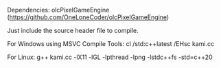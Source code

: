 Dependencies: olcPixelGameEngine (https://github.com/OneLoneCoder/olcPixelGameEngine)

Just include the source header file to compile.

For Windows using MSVC Compile Tools: cl /std:c++latest /EHsc kami.cc

For Linux: g++ kami.cc -lX11 -lGL -lpthread -lpng -lstdc++fs -std=c++20
